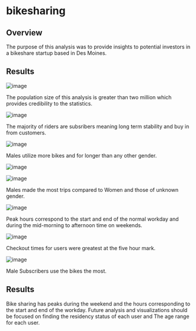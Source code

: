 # bikesharing

## Overview

The purpose of this analysis was to provide insights to potential investors in a bikeshare startup based in Des Moines. 

## Results

![image](https://user-images.githubusercontent.com/78890771/121822654-df985e00-cc65-11eb-911c-0e962f9a7b7f.png)

The population size of this analysis is greater than two million which provides credibility to the statistics.

![image](https://user-images.githubusercontent.com/78890771/121822689-0b1b4880-cc66-11eb-9056-b663b897ec50.png)

The majority of riders are subsribers meaning long term stability and buy in from customers.

![image](https://user-images.githubusercontent.com/78890771/121822715-2b4b0780-cc66-11eb-9a7c-153d84f2dbe0.png)

Males utilize more bikes and for longer than any other gender. 

![image](https://user-images.githubusercontent.com/78890771/121822746-4fa6e400-cc66-11eb-9767-f85b24c05a1c.png)

![image](https://user-images.githubusercontent.com/78890771/121822750-57ff1f00-cc66-11eb-8384-4cb2719d2a60.png)

Males made the most trips compared to Women and those of unknown gender.

![image](https://user-images.githubusercontent.com/78890771/121822834-e07dbf80-cc66-11eb-9f5f-ccf78b3ede4d.png)

Peak hours correspond to the start and end of the normal workday and during the mid-morning to afternoon time on weekends. 

![image](https://user-images.githubusercontent.com/78890771/121822965-c85a7000-cc67-11eb-81cc-1c942b29fa8e.png)

Checkout times for users were greatest at the five hour mark. 

![image](https://user-images.githubusercontent.com/78890771/121822853-0014e800-cc67-11eb-98bc-ca69c5d4d917.png)

Male Subscribers use the bikes the most. 

## Results

Bike sharing has peaks during the weekend and the hours corresponding to the start and end of the workday. Future analysis and visualizations should be focused on finding the residency status of each user and The age range for each user. 

